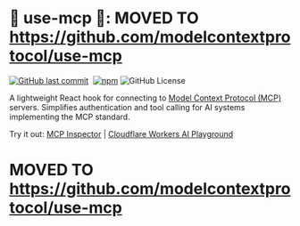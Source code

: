 # 🦑 use-mcp 🦑: MOVED TO https://github.com/modelcontextprotocol/use-mcp

[![GitHub last commit](https://img.shields.io/github/last-commit/geelen/use-mcp?logo=github&style=flat&label=​)](https://github.com/modelcontextprotocol/use-mcp)&nbsp; [![npm](https://img.shields.io/npm/v/use-mcp?label=​&logo=npm)](https://www.npmjs.com/package/use-mcp) ![GitHub License](https://img.shields.io/github/license/geelen/use-mcp)

A lightweight React hook for connecting to [Model Context Protocol (MCP)](https://github.com/modelcontextprotocol) servers. Simplifies authentication and tool calling for AI systems implementing the MCP standard.

Try it out: [MCP Inspector](https://inspector.use-mcp.dev) | [Cloudflare Workers AI Playground](https://playground.ai.cloudflare.com/)

# MOVED TO https://github.com/modelcontextprotocol/use-mcp
